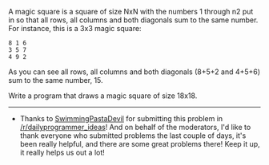 

A magic square is a square of size NxN with the numbers 1 through n2 put in so that all rows, all columns and both diagonals sum to the same number. For instance, this is a 3x3 magic square:

    8 1 6
    3 5 7   
    4 9 2

As you can see all rows, all columns and both diagonals (8+5+2 and 4+5+6) sum to the same number, 15.

Write a program that draws a magic square of size 18x18.

* * *

- Thanks to [SwimmingPastaDevil](http://www.reddit.com/user/SwimmingPastaDevil) for submitting this problem in [/r/dailyprogrammer\_ideas](/r/dailyprogrammer_ideas)! And on behalf of the moderators, I'd like to thank everyone who submitted problems the last couple of days, it's been really helpful, and there are some great problems there! Keep it up, it really helps us out a lot!


